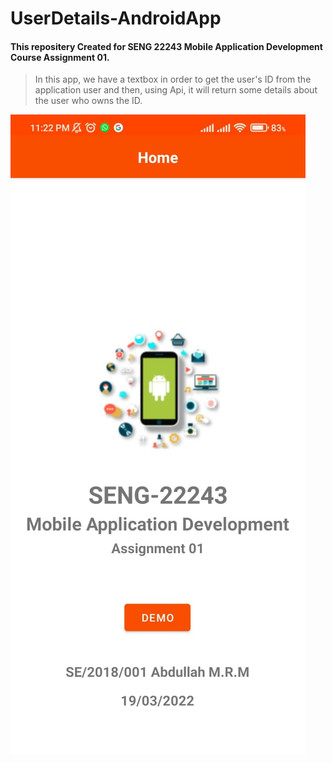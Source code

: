 
# UserDetails-AndroidApp

#### This repositery Created for SENG 22243 Mobile Application Development Course Assignment 01.

> In this app, we have a textbox in order to get the user's ID from the application user and then, using Api, it will return some details about the user who owns the ID.


	
![HomePage](https://github.com/AbdullahRamees/UserDetails-AndroidApp/blob/main/Images/HomePage.jpeg)

